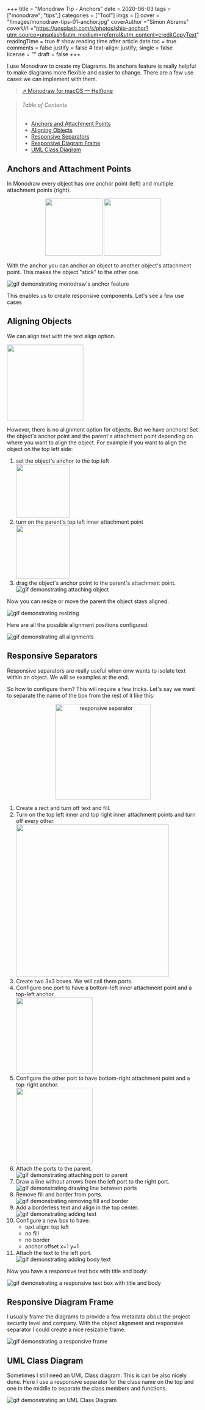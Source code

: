 +++
title = "Monodraw Tip - Anchors"
date = 2020-06-03
tags = ["monodraw", "tips",]
categories = ["Tool"] 
imgs = []
cover = "/images/monodraw-tips-01-anchor.jpg"
coverAuthor ="Simon Abrams"
coverUrl ="https://unsplash.com/s/photos/ship-anchor?utm_source=unsplash&utm_medium=referral&utm_content=creditCopyText"
readingTime = true  # show reading time after article date
toc = true
comments = false
justify = false  # text-align: justify;
single = false  
license = ""
draft = false
+++

I use Monodraw to create my Diagrams. Its anchors feature is really helpful to make diagrams more flexible and easier to change.
There are a few use cases we can implement with them.

> [↗ Monodraw for macOS — Helftone](https://monodraw.helftone.com/)

> ###### Table of Contents
> 
> - [Anchors and Attachment Points](#anchors-and-attachment-points)
> - [Aligning Objects](#aligning-objects)
> - [Responsive Separators](#responsive-separators)
> - [Responsive Diagram Frame](#responsive-diagram-frame)
> - [UML Class Diagram](#uml-class-diagram)

## Anchors and Attachment Points

In Monodraw every object has one anchor point (left) and multiple attachment points (right).

<p align=center>
    <img src="/images/monodraw-tips-01/anchor.png" height=150 />
    <img src="/images/monodraw-tips-01/attachment_points.png" height=150 />
</p>

With the anchor you can anchor an object to another object's attachment point.
This makes the object "stick" to the other one.

![gif demonstrating monodraw's anchor feature](/images/monodraw-tips-01/monodraw-anchors-01.gif)

This enables us to create responsive components.
Let's see a few use cases

## Aligning Objects

We can align text with the text align option.


<img src="/images/monodraw-tips-01/text_align.png" width=200 />

However, there is no alignment option for objects.
But we have anchors! Set the object's anchor point and the parent's attachment point depending on where you want to align the object.
For example if you want to align the object on the top left side:
1. set the object's anchor to the top left  
    <img src="/images/monodraw-tips-01/setup_obj_top_left.png" height=140 />
2. turn on the parent's top left inner attachment point  
    <img src="/images/monodraw-tips-01/setup_top_left.png" height=140 />
3. drag the object's anchor point to the parent's attachment point.  
    ![gif demonstrating attaching object](/images/monodraw-tips-01/monodraw-anchors-02.gif)

Now you can resize or move the parent the object stays aligned.

![gif demonstrating resizing](/images/monodraw-tips-01/monodraw-anchors-03.gif)

Here are all the possible alignment positions configured:

![gif demonstrating all alignments](/images/monodraw-tips-01/monodraw-anchors-04.gif)


## Responsive Separators

Responsive separators are really useful when onw wants to isolate text within an object. We will se examples at the end.

So how to configure them? This will require a few tricks.
Let's say we want to separate the name of the box from the rest of it like this:

<p align=center>
    <img alt="responsive separator" src="/images/monodraw-tips-01/responsive-separator.png" width=250 />
</p>


1. Create a rect and turn off text and fill.
2. Turn on the top left inner and top right inner attachment points and turn off every other.  
   <img src="/images/monodraw-tips-01/sep_config_01.png" height=400 />
3. Create two 3x3 boxes. We will call them ports.
4. Configure one port to have a bottom-left inner attachment point and a top-left anchor.  
   <img src="/images/monodraw-tips-01/sep_port_left.png" width=200 />
5. Configure the other port to have bottom-right attachment point and a top-right anchor.  
   <img src="/images/monodraw-tips-01/sep_port_right.png" width=200 />
6. Attach the ports to the parent.  
   ![gif demonstrating attaching port to parent](/images/monodraw-tips-01/monodraw-anchors-05.gif)
7. Draw a line without arrows from the left port to the right port.  
   ![gif demonstrating drawing line between ports](/images/monodraw-tips-01/monodraw-anchors-06.gif)
8. Remove fill and border from ports.  
   ![gif demonstrating removing fill and border](/images/monodraw-tips-01/monodraw-anchors-07.gif)
9. Add a borderless text and align in the top center.  
   ![gif demonstrating adding text](/images/monodraw-tips-01/monodraw-anchors-08.gif)
10. Configure a new box to have:
    - text align: top left
    - no fill
    - no border 
    - anchor offset x=1 y=1
11. Attach the text to the left port.  
   ![gif demonstrating adding body text](/images/monodraw-tips-01/monodraw-anchors-09.gif)

Now you have a responsive text box with title and body:

![gif demonstrating a responsive text box with title and body](/images/monodraw-tips-01/monodraw-anchors-10.gif)


## Responsive Diagram Frame

I usually frame the diagrams to provide a few metadata about the project security level and company. With the object alignment and responsive separator I could create a nice resizable frame.

![gif demonstrating a responsive frame](/images/monodraw-tips-01/monodraw-anchors-resp-frame.gif)


## UML Class Diagram

Sometimes I still need an UML Class diagram. This is can be also nicely done. Here I use a responsive separator for the class name on the top and one in the middle to separate the class members and functions.

![gif demonstrating an UML Class Diagram](/images/monodraw-tips-01/monodraw-anchors-uml-class.gif)